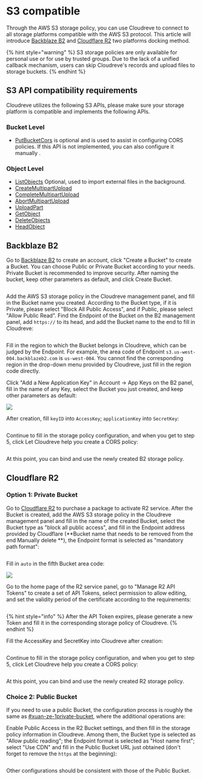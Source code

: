 # S3 compatible

Through the AWS S3 storage policy, you can use Cloudreve to connect to all storage platforms compatible with the AWS S3 protocol. This article will introduce [Backblaze B2](https://www.backblaze.com/b2/cloud-storage.html) and [Cloudflare R2](https://www.cloudflare.com/products/r2/) two platforms docking method.

{% hint style="warning" %}
S3 storage policies are only available for personal use or for use by trusted groups. Due to the lack of a unified callback mechanism, users can skip Cloudreve's records and upload files to storage buckets.
{% endhint %}

## S3 API compatibility requirements

Cloudreve utilizes the following S3 APIs, please make sure your storage platform is compatible and implements the following APIs.

### Bucket Level

* [PutBucketCors](https://docs.aws.amazon.com/AmazonS3/latest/API/API\_PutBucketCors.html) is optional and is used to assist in configuring CORS policies. If this API is not implemented, you can also configure it manually .

### Object Level

* [ListObjects](https://docs.aws.amazon.com/AmazonS3/latest/API/API\_ListObjects.html) Optional, used to import external files in the background.
* [CreateMultipartUpload](https://docs.aws.amazon.com/AmazonS3/latest/API/API\_CreateMultipartUpload.html)
* [CompleteMultipartUpload](https://docs.aws.amazon.com/AmazonS3/latest/API/API\_CompleteMultipartUpload.html)
* [AbortMultipartUpload](https://docs.aws.amazon.com/AmazonS3/latest/API/API\_AbortMultipartUpload.html)
* [UploadPart](https://docs.aws.amazon.com/AmazonS3/latest/API/API\_UploadPart.html)
* [GetObject](https://docs.aws.amazon.com/AmazonS3/latest/API/API\_GetObject.html)
* [DeleteObjects](https://docs.aws.amazon.com/AmazonS3/latest/API/API\_DeleteObjects.html)
* [HeadObject](https://docs.aws.amazon.com/AmazonS3/latest/API/API\_HeadObject.html)

## Backblaze B2

Go to [Backblaze B2](https://www.backblaze.com/b2/cloud-storage.html) to create an account, click "Create a Bucket" to create a Bucket. You can choose Public or Private Bucket according to your needs. Private Bucket is recommended to improve security. After naming the bucket, keep other parameters as default, and click Create Bucket.

<img src="../../.gitbook/assets/image (4).png" alt="" data-size="original">

Add the AWS S3 storage policy in the Cloudreve management panel, and fill in the Bucket name you created. According to the Bucket type, if it is Private, please select "Block All Public Access", and if Public, please select "Allow Public Read". Find the Endpoint of the Bucket on the B2 management panel, add `https://` to its head, and add the Bucket name to the end to fill in Cloudreve:

<figure><img src="../../.gitbook/assets/image (6).png" alt=""><figcaption></figcaption></figure>

Fill in the region to which the Bucket belongs in Cloudreve, which can be judged by the Endpoint. For example, the area code of Endpoint `s3.us-west-004.backblazeb2.com` is `us-west-004`. You cannot find the corresponding region in the drop-down menu provided by Cloudreve, just fill in the region code directly.

Click "Add a New Application Key" in Account -> App Keys on the B2 panel, fill in the name of any Key, select the Bucket you just created, and keep other parameters as default:

![](<../../.gitbook/assets/image (1).png>)

After creation, fill `keyID` into `AccessKey`; `applicationKey` into `SecretKey`:

<figure><img src="../../.gitbook/assets/image (7).png" alt=""><figcaption></figcaption></figure>

Continue to fill in the storage policy configuration, and when you get to step 5, click Let Cloudreve help you create a CORS policy:

<figure><img src="../../.gitbook/assets/image (2).png" alt=""><figcaption></figcaption></figure>

At this point, you can bind and use the newly created B2 storage policy.

## Cloudflare R2

### Option 1: Private Bucket

Go to [Cloudflare R2](https://www.cloudflare.com/products/r2/) to purchase a package to activate R2 service. After the Bucket is created, add the AWS S3 storage policy in the Cloudreve management panel and fill in the name of the created Bucket, select the Bucket type as "block all public access", and fill in the Endpoint address provided by Cloudflare (**Bucket name that needs to be removed from the end Manually delete **), the Endpoint format is selected as "mandatory path format":

<figure><img src="../../.gitbook/assets/image (11).png" alt=""><figcaption></figcaption></figure>



Fill in `auto` in the fifth Bucket area code:

![](<../../.gitbook/assets/image (5).png>)

Go to the home page of the R2 service panel, go to "Manage R2 API Tokens" to create a set of API Tokens, select permission to allow editing, and set the validity period of the certificate according to the requirements:

<figure><img src="../../.gitbook/assets/image (10).png" alt=""><figcaption></figcaption></figure>

{% hint style="info" %}
After the API Token expires, please generate a new Token and fill it in the corresponding storage policy of Cloudreve.
{% endhint %}

Fill the AccessKey and SecretKey into Cloudreve after creation:

<figure><img src="../../.gitbook/assets/image (8).png" alt=""><figcaption></figcaption></figure>

Continue to fill in the storage policy configuration, and when you get to step 5, click Let Cloudreve help you create a CORS policy:

<figure><img src="../../.gitbook/assets/image (2).png" alt=""><figcaption></figcaption></figure>

At this point, you can bind and use the newly created R2 storage policy.

### Choice 2: Public Bucket

If you need to use a public Bucket, the configuration process is roughly the same as [#xuan-ze-1private-bucket](s3.md#xuan-ze-1private-bucket "mention"), where the additional operations are:

Enable Public Access in the R2 Bucket settings, and then fill in the storage policy information in Cloudreve. Among them, the Bucket type is selected as "Allow public reading"; the Endpoint format is selected as "Host name first"; select "Use CDN" and fill in the Public Bucket URL just obtained (don't forget to remove the `https` at the beginning):

<figure><img src="../../.gitbook/assets/image (11) (1).png" alt=""><figcaption></figcaption></figure>

Other configurations should be consistent with those of the Public Bucket.
